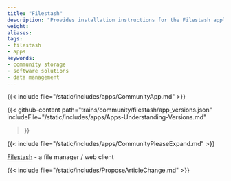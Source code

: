 ```yaml
---
title: "Filestash"
description: "Provides installation instructions for the Filestash application in TrueNAS."
weight: 
aliases:
tags:
- filestash
- apps
keywords:
- community storage
- software solutions
- data management
---
```


{{< include file="/static/includes/apps/CommunityApp.md" >}}

{{< github-content 
    path="trains/community/filestash/app_versions.json"
	includeFile="/static/includes/apps/Apps-Understanding-Versions.md"
>}}

{{< include file="/static/includes/apps/CommunityPleaseExpand.md" >}}

<a href="https://github.com/mickael-kerjean/filestash">Filestash</a> - a file manager / web client

{{< include file="/static/includes/ProposeArticleChange.md" >}}
